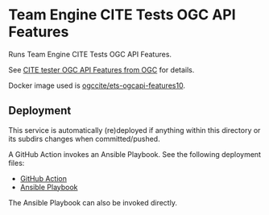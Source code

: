 # Team Engine CITE Tests OGC API Features

Runs Team Engine CITE Tests OGC API Features.

See [CITE tester OGC API Features from OGC](https://cite.opengeospatial.org/teamengine/about/ogcapi-features-1.0/1.0/site/) for details.

Docker image used is [ogccite/ets-ogcapi-features10](https://hub.docker.com/r/ogccite/ets-ogcapi-features10).

## Deployment

This service is automatically (re)deployed if anything within this directory or its subdirs changes
when committed/pushed.

A GitHub Action invokes an Ansible Playbook.
See the following deployment files:

* [GitHub Action](../../.github/workflows/deploy.ogccite.yml)
* [Ansible Playbook](../../ansible/deploy.yml)

The Ansible Playbook can also be invoked directly.
 
